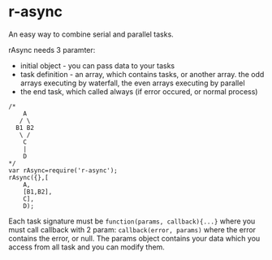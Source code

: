 # r-async

An easy way to combine serial and parallel tasks.

rAsync needs 3 paramter:

- initial object - you can pass data to your tasks
- task definition - an array, which contains tasks, or another array. the odd arrays executing by waterfall, the even arrays executing by parallel
- the end task, which called always (if error occured, or normal process)

```
/*
    A
   / \
  B1 B2
   \ /
    C
    |
    D
*/
var rAsync=require('r-async');
rAsync({},[
    A,
    [B1,B2],
    C],
    D);
```

Each task signature must be
```function(params, callback){...}```
where you must call callback with 2 param:
```callback(error, params)```
where the error contains the error, or null. The params object contains your data which you access from all task and you can modify them.
